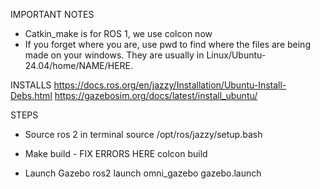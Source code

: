 IMPORTANT NOTES
- Catkin_make is for ROS 1, we use colcon now
- If you forget where you are, use pwd to find where the files are being made on your windows. They are usually in Linux/Ubuntu-24.04/home/NAME/HERE.

INSTALLS
https://docs.ros.org/en/jazzy/Installation/Ubuntu-Install-Debs.html
https://gazebosim.org/docs/latest/install_ubuntu/

STEPS
- Source ros 2 in terminal
source /opt/ros/jazzy/setup.bash

- Make build - FIX ERRORS HERE
colcon build

- Launch Gazebo
ros2 launch omni_gazebo gazebo.launch
